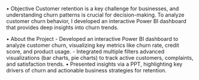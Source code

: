 • Objective
Customer retention is a key challenge for businesses, and understanding churn patterns is crucial for decision-making. To analyze customer churn behavior, I developed an interactive Power BI dashboard that provides deep insights into churn trends.

• About the Project
    - Developed an interactive Power BI dashboard to analyze customer churn, visualizing key metrics like churn
    rate, credit score, and product usage.
    - Integrated multiple filters advanced visualizations (bar charts, pie charts) to track active customers, complaints,
    and satisfaction trends.
    • Presented insights via a PPT, highlighting key drivers of churn and actionable business strategies for
    retention.
